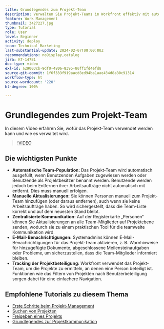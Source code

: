 ```yaml
---
title: Grundlegendes zum Projekt-Team
description: Verwalten Sie Projekt-Teams in Workfront effektiv mit automatischer Team-Population, manuellen Aktualisierungen, zentralisierter Kommunikation, E-Mail-Benachrichtigungen und Tracking der Projektbeteiligung, um die Zusammenarbeit zu optimieren.
feature: Work Management
thumbnail: 3427227.jpg
type: Tutorial
role: User
level: Beginner
activity: deploy
team: Technical Marketing
last-substantial-update: 2024-02-07T00:00:00Z
recommendations: noDisplay,catalog
jira: KT-14781
doc-type: video
exl-id: a29003cb-9df0-4806-8395-80ff1fd4efd8
source-git-commit: 1f6f333f919aacd8ed94ba1aae434d8a80c91314
workflow-type: ht
source-wordcount: '220'
ht-degree: 100%

---
```


# Grundlegendes zum Projekt-Team

In diesem Video erfahren Sie, wofür das Projekt-Team verwendet werden kann und wie es verwaltet wird.

>[!VIDEO](https://video.tv.adobe.com/v/3444598/?quality=12&learn=on&enablevpops&captions=ger)

## Die wichtigsten Punkte

* **Automatische Team-Population:** Das Projekt-Team wird automatisch ausgefüllt, wenn Benutzenden Aufgaben zugewiesen werden oder Benutzende als Projektbesitzer benannt werden. Benutzende werden jedoch beim Entfernen ihrer Arbeitsaufträge nicht automatisch mit entfernt. Dies muss manuell erfolgen. 
* **Manuelle Aktualisierungen:** Sie können Personen manuell zum Projekt-Team hinzufügen (oder daraus entfernen), auch wenn sie keine Arbeitsaufträge haben. So wird sichergestellt, dass die Team-Liste korrekt und auf dem neuesten Stand bleibt. 
* **Zentralisierte Kommunikation:** Auf der Registerkarte „Personen“ können Sie Aktualisierungen an alle Team-Mitglieder auf Projektebene senden, wodurch sie zu einem praktischen Tool für die teamweite Kommunikation wird. 
* **E-Mail-Benachrichtigungen:** Systemadmins können E-Mail-Benachrichtigungen für das Projekt-Team aktivieren, z. B. Warnhinweise für hinzugefügte Dokumente, abgeschlossene Meilensteinaufgaben oder Probleme, um sicherzustellen, dass die Team-Mitglieder informiert bleiben. 
* **Tracking der Projektbeteiligung:** Workfront verwendet das Projekt-Team, um die Projekte zu ermitteln, an denen eine Person beteiligt ist. Funktionen wie das Filtern von Projekten nach Benutzerbeteiligung sorgen dabei für eine einfachere Navigation.

## Empfohlene Tutorials zu diesem Thema

* [Erste Schritte beim Projekt-Management](/help/manage-work/projects/getting-started-manage-a-project.md)
* [Suchen von Projekten](/help/manage-work/projects/find-projects.md)
* [Freigeben eines Projekts](/help/manage-work/projects/share-a-project.md)
* [Grundlegendes zur Projektkommunikation](/help/manage-work/projects/understand-project-communication.md)
